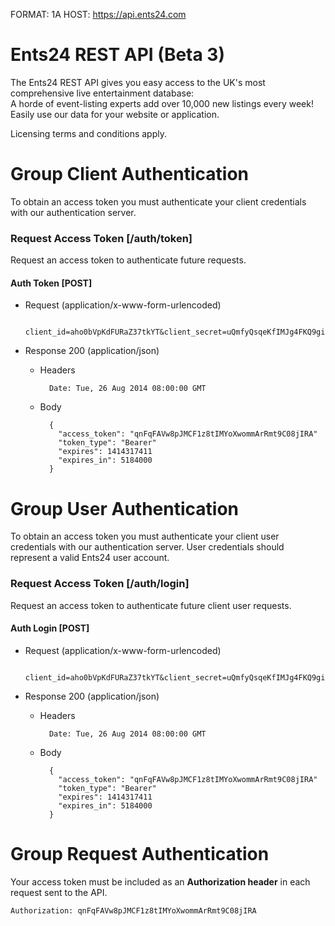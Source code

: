 FORMAT: 1A
HOST: https://api.ents24.com

# Ents24 REST API (Beta 3)
The Ents24 REST API gives you easy access to the UK's most comprehensive live entertainment database:  
A horde of event-listing experts add over 10,000 new listings every week!  
Easily use our data for your website or application.  

Licensing terms and conditions apply.

# Group Client Authentication
To obtain an access token you must authenticate your client credentials with our authentication server.

### Request Access Token [/auth/token]
Request an access token to authenticate future requests.

#### Auth Token [POST]
+ Request (application/x-www-form-urlencoded)

        client_id=aho0bVpKdFURaZ37tkYT&client_secret=uQmfyQsqeKfIMJg4FKQ9gi8cSLFXATpGFyBx038nHy

+ Response 200 (application/json)

    + Headers

            Date: Tue, 26 Aug 2014 08:00:00 GMT

    + Body

            {
              "access_token": "qnFqFAVw8pJMCF1z8tIMYoXwommArRmt9C08jIRA"
              "token_type": "Bearer"
              "expires": 1414317411
              "expires_in": 5184000
            }

# Group User Authentication
To obtain an access token you must authenticate your client user credentials with our authentication server.
User credentials should represent a valid Ents24 user account. 

### Request Access Token [/auth/login]
Request an access token to authenticate future client user requests.

#### Auth Login [POST]
+ Request (application/x-www-form-urlencoded)

        client_id=aho0bVpKdFURaZ37tkYT&client_secret=uQmfyQsqeKfIMJg4FKQ9gi8cSLFXATpGFyBx038nHy&username=auser&password=mypa55w0rd

+ Response 200 (application/json)

    + Headers

            Date: Tue, 26 Aug 2014 08:00:00 GMT

    + Body

            {
              "access_token": "qnFqFAVw8pJMCF1z8tIMYoXwommArRmt9C08jIRA"
              "token_type": "Bearer"
              "expires": 1414317411
              "expires_in": 5184000
            }

# Group Request Authentication
Your access token must be included as an **Authorization header** in each request sent to the API.

    Authorization: qnFqFAVw8pJMCF1z8tIMYoXwommArRmt9C08jIRA
